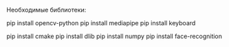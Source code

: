 Необходимые библиотеки:

pip install opencv-python
pip install mediapipe 
pip install keyboard

pip install cmake
pip install dlib
pip install numpy
pip install face-recognition